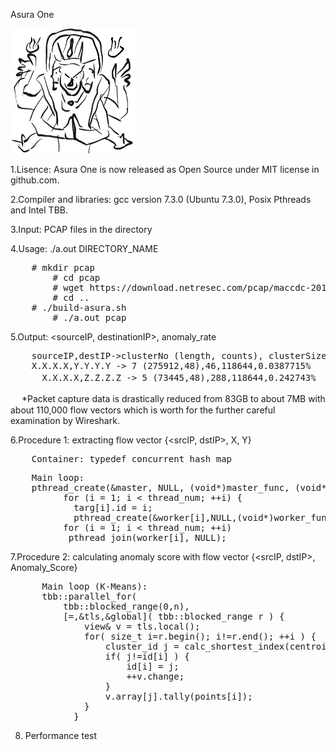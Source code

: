 Asura One

<img src="asura1.jpeg" width=200 height=200>

1.Lisence: Asura One is now released as Open Source under MIT license in github.com. 

2.Compiler and libraries: gcc version 7.3.0 (Ubuntu 7.3.0), Posix Pthreads and Intel TBB.

3.Input: PCAP files in the directory 

4.Usage: ./a.out DIRECTORY_NAME

<pre>
	# mkdir pcap
        # cd pcap 
        # wget https://download.netresec.com/pcap/maccdc-2012/maccdc2012_*.pcap.gz
        # cd ..
	# ./build-asura.sh 
        # ./a.out pcap
</pre>

5.Output: <sourceIP, destinationIP>, anomaly_rate

<pre>
	sourceIP,destIP->clusterNo (length, counts), clusterSize, AllSize, Anomaly_score(%)
	X.X.X.X,Y.Y.Y.Y -> 7 (275912,48),46,118644,0.0387715%
　　　	X.X.X.X,Z.Z.Z.Z -> 5 (73445,48),288,118644,0.242743%
</pre>
　
*Packet capture data is drastically reduced from 83GB to about 7MB with about 110,000 flow vectors which is worth for the further careful examination by Wireshark.

6.Procedure 1: extracting flow vector {<srcIP, dstIP>, X, Y}
<pre>
	Container: typedef concurrent_hash_map<unsigned long long, int, HashCompare>
</pre>

<pre>
	Main loop: 
  	pthread_create(&master, NULL, (void*)master_func, (void*)&targ[0]);
    	  for (i = 1; i < thread_num; ++i) { 
        	targ[i].id = i;
       		pthread_create(&worker[i],NULL,(void*)worker_func,(void*)&targ[i]); }
    	  for (i = 1; i < thread_num; ++i) 
 	       pthread_join(worker[i], NULL);
</pre>

7.Procedure 2: calculating anomaly score with flow vector {<srcIP, dstIP>, Anomaly_Score}
<pre>
	  Main loop (K-Means):
	  tbb::parallel_for(
          tbb::blocked_range<size_t>(0,n),
          [=,&tls,&global]( tbb::blocked_range<size_t> r ) {
              view& v = tls.local();
              for( size_t i=r.begin(); i!=r.end(); ++i ) {
                  cluster_id j = calc_shortest_index(centroid, k , points[i]); 
                  if( j!=id[i] ) {
                      id[i] = j;
                      ++v.change;
                  }
                  v.array[j].tally(points[i]);
              }
            }
</pre>

8. Performance test

